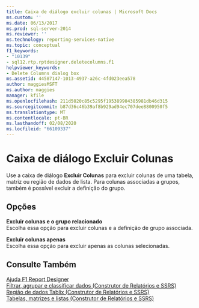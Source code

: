 ```yaml
---
title: Caixa de diálogo excluir colunas | Microsoft Docs
ms.custom: ''
ms.date: 06/13/2017
ms.prod: sql-server-2014
ms.reviewer: ''
ms.technology: reporting-services-native
ms.topic: conceptual
f1_keywords:
- "10139"
- sql12.rtp.rptdesigner.deletecolumns.f1
helpviewer_keywords:
- Delete Columns dialog box
ms.assetid: 44587147-1013-4937-a26c-4fd023eea578
author: maggiesMSFT
ms.author: maggies
manager: kfile
ms.openlocfilehash: 211d5020c85c5295f195389904385981db46d315
ms.sourcegitcommit: b87d36c46b39af8b929ad94ec707dee8800950f5
ms.translationtype: MT
ms.contentlocale: pt-BR
ms.lasthandoff: 02/08/2020
ms.locfileid: "66109337"
---
```

# <a name="delete-columns-dialog-box"></a>Caixa de diálogo Excluir Colunas
  Use a caixa de diálogo **Excluir Colunas** para excluir colunas de uma tabela, matriz ou região de dados de lista. Para colunas associadas a grupos, também é possível excluir a definição do grupo.  
  
## <a name="options"></a>Opções  
 **Excluir colunas e o grupo relacionado**  
 Escolha essa opção para excluir colunas e a definição de grupo associada.  
  
 **Excluir colunas apenas**  
 Escolha essa opção para excluir apenas as colunas selecionadas.  
  
## <a name="see-also"></a>Consulte Também  
 [Ajuda F1 Report Designer](tools/report-designer-f1-help.md)   
 [Filtrar, agrupar e classificar dados &#40;Construtor de Relatórios e SSRS&#41;](report-design/filter-group-and-sort-data-report-builder-and-ssrs.md)   
 [Região de dados Tablix &#40;Construtor de Relatórios e SSRS&#41;](../../2014/reporting-services/tablix-data-region-report-builder-and-ssrs.md)   
 [Tabelas, matrizes e listas &#40;Construtor de Relatórios e SSRS&#41;](report-design/create-invoices-and-forms-with-lists-report-builder-and-ssrs.md)  
  
  
